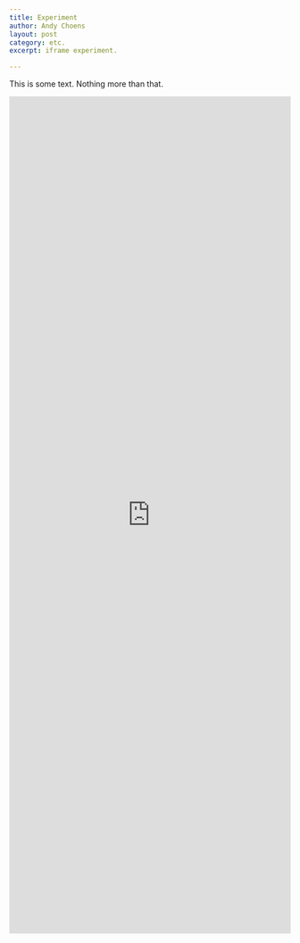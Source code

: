 ```yaml
---
title: Experiment
author: Andy Choens
layout: post
category: etc.
excerpt: iframe experiment.

---
```



This is some text. Nothing more than that.

<script src="http://gist-it.appspot.com/https://raw.githubusercontent.com/Choens/blood-sugars/master/get-cgm-data.html"></script>

<embed src = "http://choens.github.io/blood-sugars/README.html" width="100%" height="1500px" />
